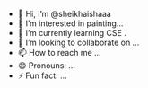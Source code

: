 - 👋 Hi, I’m @sheikhaishaaa
- 👀 I’m interested in painting...
- 🌱 I’m currently learning CSE .
- 💞️ I’m looking to collaborate on ...
- 📫 How to reach me ...
- 😄 Pronouns: ...
- ⚡ Fun fact: ...

<!---
sheikhaishaaa/sheikhaishaaa is a ✨ special ✨ repository because its `README.md` (this file) appears on your GitHub profile.
You can click the Preview link to take a look at your changes.
--->
